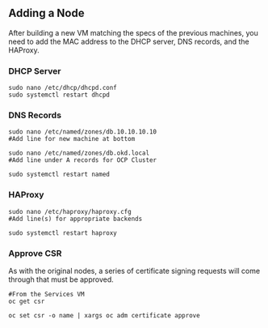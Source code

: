 ## Adding a Node

After building a new VM matching the specs of the previous machines, you need to add the MAC address to the DHCP server, DNS records, and the HAProxy.

### DHCP Server
```{bash}
sudo nano /etc/dhcp/dhcpd.conf
sudo systemctl restart dhcpd
```

### DNS Records
```{bash}
sudo nano /etc/named/zones/db.10.10.10.10
#Add line for new machine at bottom

sudo nano /etc/named/zones/db.okd.local
#Add line under A records for OCP Cluster

sudo systemctl restart named
```

### HAProxy
```{bash}
sudo nano /etc/haproxy/haproxy.cfg
#Add line(s) for appropriate backends

sudo systemctl restart haproxy
```

### Approve CSR
As with the original nodes, a series of certificate signing requests will come through that must be approved.
```{bash}
#From the Services VM
oc get csr

oc set csr -o name | xargs oc adm certificate approve
```
